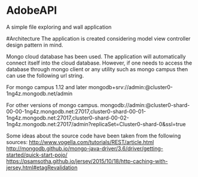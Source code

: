 # AdobeAPI
A simple file exploring and wall application

#Architecture 
The application is created considering model view controller design pattern in mind. 

Mongo cloud database has been used. The application will automatically connect itself into the cloud database. However, if one needs to access the database through mongo client or any utility such as mongo campus then can use the following url string. 

For mongo campus 1.12 and later
mongodb+srv://admin:<PASSWORD>@cluster0-1ng4z.mongodb.net/admin

For other versions of mongo campus. 
mongodb://admin:<PASSWORD>@cluster0-shard-00-00-1ng4z.mongodb.net:27017,cluster0-shard-00-01-1ng4z.mongodb.net:27017,cluster0-shard-00-02-1ng4z.mongodb.net:27017/admin?replicaSet=Cluster0-shard-0&ssl=true



Some ideas about the source code have been taken from the following sources: 
http://www.vogella.com/tutorials/REST/article.html
http://mongodb.github.io/mongo-java-driver/3.6/driver/getting-started/quick-start-pojo/
https://psamsotha.github.io/jersey/2015/10/18/http-caching-with-jersey.html#etagRevalidation


